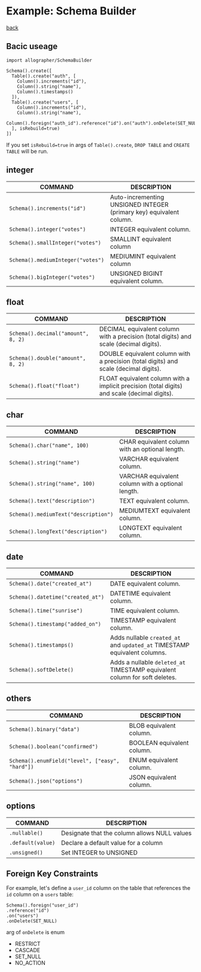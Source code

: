 Example: Schema Builder
===
[back](../README.md)

## Bacic useage
```
import allographer/SchemaBuilder

Schema().create([
  Table().create("auth", [
    Column().increments("id"),
    Column().string("name"),
    Column().timestamps()
  ]),
  Table().create("users", [
    Column().increments("id"),
    Column().string("name"),
    Column().foreign("auth_id").reference("id").on("auth").onDelete(SET_NULL)
  ], isRebuild=true)
])
```

If you set `isRebuild=true` in args of `Table().create`, `DROP TABLE` and `CREATE TABLE` will be run.

## integer
|COMMAND|DESCRIPTION|
|---|---|
|`Schema().increments("id")`|Auto-incrementing UNSIGNED INTEGER (primary key) equivalent column.|
|`Schema().integer("votes")`|INTEGER equivalent column.|
|`Schema().smallInteger("votes")`|SMALLINT equivalent column|
|`Schema().mediumInteger("votes")`|MEDIUMINT equivalent column|
|`Schema().bigInteger("votes")`|UNSIGNED BIGINT equivalent column.|

## float
|COMMAND|DESCRIPTION|
|---|---|
|`Schema().decimal("amount", 8, 2)`|DECIMAL equivalent column with a precision (total digits) and scale (decimal digits).|
|`Schema().double("amount", 8, 2)`|DOUBLE equivalent column with a precision (total digits) and scale (decimal digits).|
|`Schema().float("float")`|FLOAT equivalent column with a implicit precision (total digits) and scale (decimal digits).|

## char
|COMMAND|DESCRIPTION|
|---|---|
|`Schema().char("name", 100)`|CHAR equivalent column with an optional length.|
|`Schema().string("name")`|VARCHAR equivalent column.|
|`Schema().string("name", 100)`|VARCHAR equivalent column with a optional length.|
|`Schema().text("description")`|TEXT equivalent column.|
|`Schema().mediumText("description")`|MEDIUMTEXT equivalent column.|
|`Schema().longText("description")`|LONGTEXT equivalent column.|

## date
|COMMAND|DESCRIPTION|
|---|---|
|`Schema().date("created_at")`|DATE equivalent column.|
|`Schema().datetime("created_at")`|DATETIME equivalent column.|
|`Schema().time("sunrise")`|TIME equivalent column.|
|`Schema().timestamp("added_on")`|TIMESTAMP equivalent column.|
|`Schema().timestamps()`|Adds nullable `created_at` and `updated_at` TIMESTAMP equivalent columns.|
|`Schema().softDelete()`|Adds a nullable `deleted_at` TIMESTAMP equivalent column for soft deletes.|

## others
|COMMAND|DESCRIPTION|
|---|---|
|`Schema().binary("data")`|BLOB equivalent column.|
|`Schema().boolean("confirmed")`|BOOLEAN equivalent column.|
|`Schema().enumField("level", ["easy", "hard"])`|ENUM equivalent column.|
|`Schema().json("options")`|JSON equivalent column.|

## options
|COMMAND|DESCRIPTION|
|---|---|
|`.nullable()`|Designate that the column allows NULL values|
|`.default(value)`|Declare a default value for a column|
|`.unsigned()`|Set INTEGER to UNSIGNED|

## Foreign Key Constraints
For example, let's define a `user_id` column on the table that references the `id` column on a `users` table:
```
Schema().foreign("user_id")
.reference("id")
.on("users")
.onDelete(SET_NULL)
```

arg of `onDelete` is enum
- RESTRICT
- CASCADE
- SET_NULL
- NO_ACTION